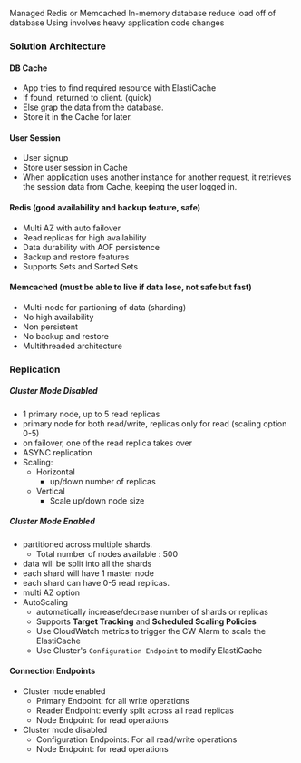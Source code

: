 Managed Redis or Memcached
In-memory database
reduce load off of database
Using involves heavy application code changes

### Solution Architecture
#### DB Cache
- App tries to find required resource with ElastiCache 
- If found, returned to client. (quick)
- Else grap the data from the database.
- Store it in the Cache for later.
#### User Session
- User signup
- Store user session in Cache
- When application uses another instance for another request, it retrieves the session data from Cache, keeping the user logged in.



#### Redis (good availability and backup feature, safe)
- Multi AZ with auto failover
- Read replicas for high availability
- Data durability with AOF persistence
- Backup and restore features
- Supports Sets and Sorted Sets
#### Memcached (must be able to live if data lose, not safe but fast)
- Multi-node for partioning of data (sharding)
- No high availability
- Non persistent
- No backup and restore
- Multithreaded architecture

### Replication

##### Cluster Mode Disabled
- 1 primary node, up to 5 read replicas
- primary node for both read/write, replicas only for read (scaling option 0-5)
- on failover, one of the read replica takes over
- ASYNC replication
- Scaling:
	- Horizontal
		- up/down number of replicas
	- Vertical
		- Scale up/down node size
##### Cluster Mode Enabled
- partitioned across multiple shards.
	- Total number of nodes available : 500
- data will be split into all the shards
- each shard will have 1 master node
- each shard can have 0-5 read replicas.
- multi AZ option 
- AutoScaling
	- automatically increase/decrease number of shards or replicas
	- Supports **Target Tracking** and **Scheduled Scaling Policies**
	- Use CloudWatch metrics to trigger the CW Alarm to scale the ElastiCache
	- Use Cluster's `Configuration Endpoint`  to modify ElastiCache


#### Connection Endpoints
- Cluster mode enabled
	- Primary Endpoint: for all write operations
	- Reader Endpoint: evenly split across all read replicas
	- Node Endpoint: for read operations
- Cluster mode disabled
	- Configuration Endpoints: For all read/write operations
	- Node Endpoint: for read operations